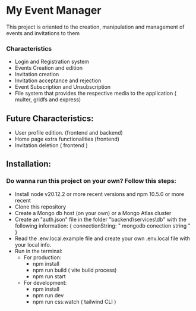# My Event Manager
This project is oriented to the creation, manipulation and management of events and invitations to them

### Characteristics
- Login and Registration system
- Events Creation and edition
- Invitation creation
- Invitation acceptance and rejection
- Event Subscription and Unsubscription
- File system that provides the respective media to the application ( multer, gridfs and express)

## Future Characteristics:
- User profile edition. (frontend and backend)
- Home page extra functionalities (frontend)
- Invitation deletion ( frontend )



## Installation:

### Do wanna run this project on your own? Follow this steps:
- Install node v20.12.2 or more recent versions and npm 10.5.0 or more recent
- Clone this repository
- Create a Mongo db host (on your own) or a Mongo Atlas cluster
- Create an "auth.json" file in the folder "backend\services\db\" with the following information: { connectionString: " mongodb conection string " }
- Read the .env.local.example file and create your own .env.local file with your local info.
- Run in the terminal:
  - For production: 
    - npm install
    - npm run build ( vite build process)
    - npm run start 
  - For development:
    - npm install
    - npm run dev 
    - npm run css:watch ( tailwind CLI ) 

